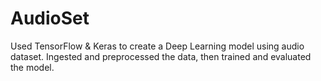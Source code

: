 # AudioSet
Used TensorFlow &amp; Keras to create a Deep Learning model using audio dataset. Ingested and preprocessed the data, then trained and evaluated the model.
